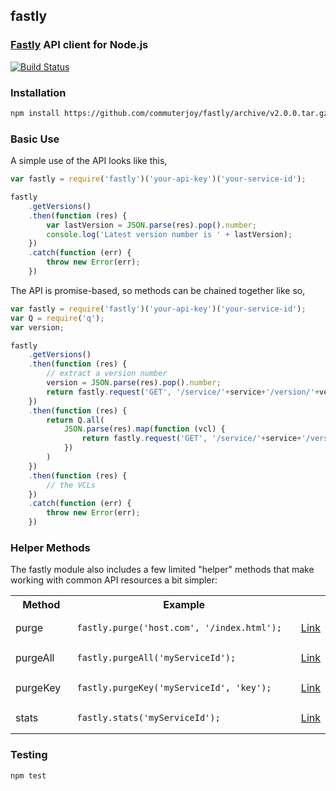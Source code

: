 ## fastly

### [Fastly](http://www.fastly.com) API client for Node.js

[![Build Status](https://travis-ci.org/commuterjoy/fastly.png?branch=master)](https://travis-ci.org/commuterjoy/fastly)

### Installation

```bash
npm install https://github.com/commuterjoy/fastly/archive/v2.0.0.tar.gz
```

### Basic Use

A simple use of the API looks like this,

```javascript
var fastly = require('fastly')('your-api-key')('your-service-id');

fastly
    .getVersions()
    .then(function (res) {
        var lastVersion = JSON.parse(res).pop().number;
        console.log('Latest version number is ' + lastVersion);
    })
    .catch(function (err) {
        throw new Error(err);
    })
```

The API is promise-based, so methods can be chained together like so,

```javascript
var fastly = require('fastly')('your-api-key')('your-service-id');
var Q = require('q');
var version;

fastly
    .getVersions()
    .then(function (res) {
        // extract a version number
        version = JSON.parse(res).pop().number;
        return fastly.request('GET', '/service/'+service+'/version/'+version+'/vcl');
    })
    .then(function (res) {
        return Q.all(
            JSON.parse(res).map(function (vcl) {
                return fastly.request('GET', '/service/'+service+'/version/'+version+'/vcl/'+vcl.name);
            })
        )
    })
    .then(function (res) {
        // the VCLs
    })
    .catch(function (err) {
        throw new Error(err);
    })
```


### Helper Methods

The fastly module also includes a few limited "helper" methods that make working with common API resources a bit simpler:

<table width="100%">
    <tr>
        <th width="20%">Method</td>
        <th width="75%">Example</td>
        <th width="5%"></td>
    </tr>
    <tr>
        <td>purge</td>
        <td><pre lang="javascript"><code>fastly.purge('host.com', '/index.html');</code></pre></td>
        <td><a href="http://www.fastly.com/docs/api#purge">Link</a></td>
    </tr>
    <tr>
        <td>purgeAll</td>
        <td><pre lang="javascript"><code>fastly.purgeAll('myServiceId');</code></pre></td>
        <td><a href="http://www.fastly.com/docs/api#purge">Link</a></td>
    </tr>
    <tr>
        <td>purgeKey</td>
        <td><pre lang="javascript"><code>fastly.purgeKey('myServiceId', 'key');</code></pre></td>
        <td><a href="http://www.fastly.com/docs/api#purge">Link</a></td>
    </tr>
    <tr>
        <td>stats</td>
        <td><pre lang="javascript"><code>fastly.stats('myServiceId');</code></pre></td>
        <td><a href="http://www.fastly.com/docs/api#stats">Link</a></td>
    </tr>
</table>

### Testing

```bash
npm test
```
